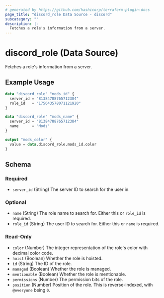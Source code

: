 ```yaml
---
# generated by https://github.com/hashicorp/terraform-plugin-docs
page_title: "discord_role Data Source - discord"
subcategory: ""
description: |-
  Fetches a role's information from a server.
---
```


# discord_role (Data Source)

Fetches a role's information from a server.

## Example Usage

```terraform
data "discord_role" "mods_id" {
  server_id = "81384788765712384"
  role_id   = "175643578071121920"
}

data "discord_role" "mods_name" {
  server_id = "81384788765712384"
  name      = "Mods"
}

output "mods_color" {
  value = data.discord_role.mods_id.color
}
```

<!-- schema generated by tfplugindocs -->
## Schema

### Required

- `server_id` (String) The server ID to search for the user in.

### Optional

- `name` (String) The role name to search for. Either this or `role_id` is required.
- `role_id` (String) The user ID to search for. Either this or `name` is required.

### Read-Only

- `color` (Number) The integer representation of the role's color with decimal color code.
- `hoist` (Boolean) Whether the role is hoisted.
- `id` (String) The ID of the role.
- `managed` (Boolean) Whether the role is managed.
- `mentionable` (Boolean) Whether the role is mentionable.
- `permissions` (Number) The permission bits of the role.
- `position` (Number) Position of the role. This is reverse-indexed, with `@everyone` being `0`.
